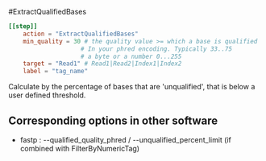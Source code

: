 #ExtractQualifiedBases


```toml
[[step]]
    action = "ExtractQualifiedBases"
    min_quality = 30 # the quality value >= which a base is qualified 
                    # In your phred encoding. Typically 33..75
                    # a byte or a number 0...255
    target = "Read1" # Read1|Read2|Index1|Index2
    label = "tag_name"
```

Calculate  by the percentage of bases that are 'unqualified',
that is below a user defined threshold.


## Corresponding options in other software #
 - fastp : --qualified_quality_phred / --unqualified_percent_limit (if combined with FilterByNumericTag)
